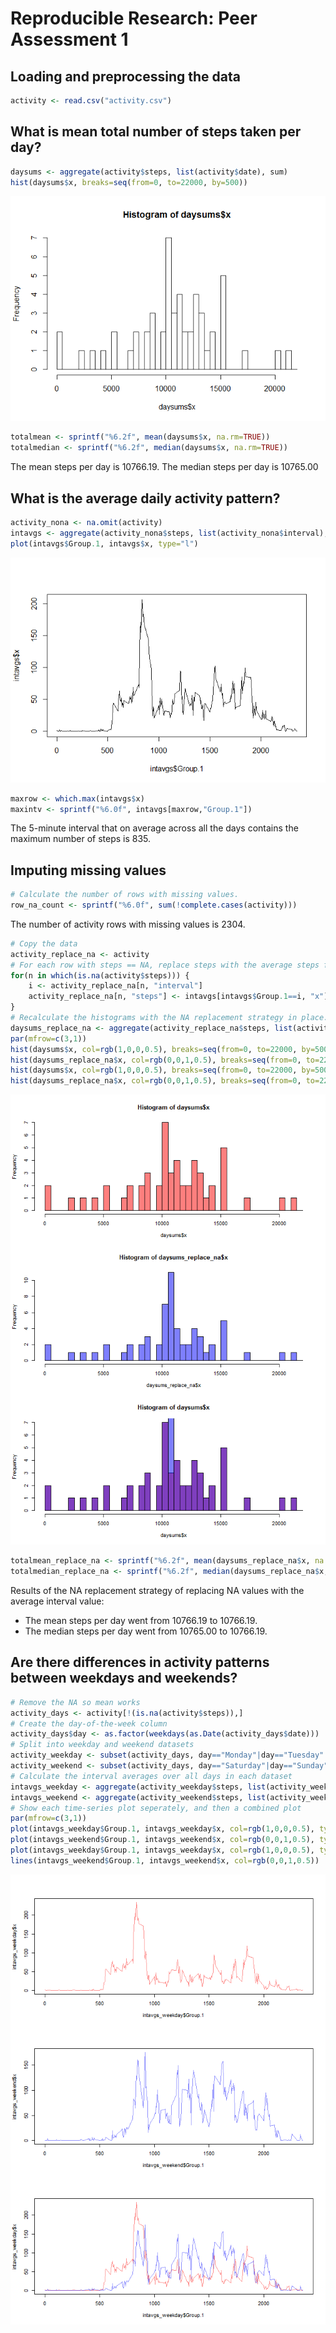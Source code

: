 # Reproducible Research: Peer Assessment 1


## Loading and preprocessing the data

```r
activity <- read.csv("activity.csv")
```

## What is mean total number of steps taken per day?

```r
daysums <- aggregate(activity$steps, list(activity$date), sum)
hist(daysums$x, breaks=seq(from=0, to=22000, by=500))
```

![](PA1_template_files/figure-html/unnamed-chunk-2-1.png) 

```r
totalmean <- sprintf("%6.2f", mean(daysums$x, na.rm=TRUE))
totalmedian <- sprintf("%6.2f", median(daysums$x, na.rm=TRUE))
```
The mean steps per day is 10766.19.
The median steps per day is 10765.00

## What is the average daily activity pattern?

```r
activity_nona <- na.omit(activity)
intavgs <- aggregate(activity_nona$steps, list(activity_nona$interval), mean)
plot(intavgs$Group.1, intavgs$x, type="l")
```

![](PA1_template_files/figure-html/unnamed-chunk-3-1.png) 

```r
maxrow <- which.max(intavgs$x)
maxintv <- sprintf("%6.0f", intavgs[maxrow,"Group.1"])
```
The 5-minute interval that on average across all the days contains the maximum number of steps is    835.

## Imputing missing values

```r
# Calculate the number of rows with missing values.
row_na_count <- sprintf("%6.0f", sum(!complete.cases(activity)))
```
The number of activity rows with missing values is   2304.


```r
# Copy the data
activity_replace_na <- activity
# For each row with steps == NA, replace steps with the average steps for that interval.
for(n in which(is.na(activity$steps))) {
    i <- activity_replace_na[n, "interval"]
    activity_replace_na[n, "steps"] <- intavgs[intavgs$Group.1==i, "x"]
}
# Recalculate the histograms with the NA replacement strategy in place.
daysums_replace_na <- aggregate(activity_replace_na$steps, list(activity_replace_na$date), sum)
par(mfrow=c(3,1))
hist(daysums$x, col=rgb(1,0,0,0.5), breaks=seq(from=0, to=22000, by=500))
hist(daysums_replace_na$x, col=rgb(0,0,1,0.5), breaks=seq(from=0, to=22000, by=500))
hist(daysums$x, col=rgb(1,0,0,0.5), breaks=seq(from=0, to=22000, by=500))
hist(daysums_replace_na$x, col=rgb(0,0,1,0.5), breaks=seq(from=0, to=22000, by=500), add=T)
```

![](PA1_template_files/figure-html/unnamed-chunk-5-1.png) 

```r
totalmean_replace_na <- sprintf("%6.2f", mean(daysums_replace_na$x, na.rm=TRUE))
totalmedian_replace_na <- sprintf("%6.2f", median(daysums_replace_na$x, na.rm=TRUE))
```

Results of the NA replacement strategy of replacing NA values with the average interval value:

- The mean steps per day went from 10766.19 to 10766.19.
- The median steps per day went from 10765.00 to 10766.19.


## Are there differences in activity patterns between weekdays and weekends?

```r
# Remove the NA so mean works
activity_days <- activity[!(is.na(activity$steps)),]
# Create the day-of-the-week column
activity_days$day <- as.factor(weekdays(as.Date(activity_days$date)))
# Split into weekday and weekend datasets
activity_weekday <- subset(activity_days, day=="Monday"|day=="Tuesday"|day=="Wednesday"|day=="Thursday"|day=="Friday")
activity_weekend <- subset(activity_days, day=="Saturday"|day=="Sunday")
# Calculate the interval averages over all days in each dataset
intavgs_weekday <- aggregate(activity_weekday$steps, list(activity_weekday$interval), mean)
intavgs_weekend <- aggregate(activity_weekend$steps, list(activity_weekend$interval), mean)
# Show each time-series plot seperately, and then a combined plot
par(mfrow=c(3,1))
plot(intavgs_weekday$Group.1, intavgs_weekday$x, col=rgb(1,0,0,0.5), type="l")
plot(intavgs_weekend$Group.1, intavgs_weekend$x, col=rgb(0,0,1,0.5), type="l")
plot(intavgs_weekday$Group.1, intavgs_weekday$x, col=rgb(1,0,0,0.5), type="l")
lines(intavgs_weekend$Group.1, intavgs_weekend$x, col=rgb(0,0,1,0.5))
```

![](PA1_template_files/figure-html/unnamed-chunk-6-1.png) 

